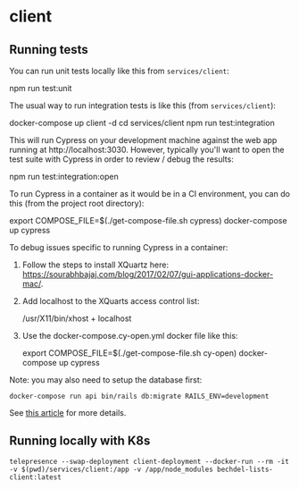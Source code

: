 # client

## Running tests

You can run unit tests locally like this from `services/client`:

  npm run test:unit

The usual way to run integration tests is like this (from `services/client`):

  docker-compose up client -d
  cd services/client
  npm run test:integration

This will run Cypress on your development machine against the web app running at http://localhost:3030. However, typically you'll want to open the test suite with Cypress in order to review / debug the results:

  npm run test:integration:open

To run Cypress in a container as it would be in a CI environment, you can do this (from the project root directory):

  export COMPOSE_FILE=$(./get-compose-file.sh cypress)
  docker-compose up cypress

To debug issues specific to running Cypress in a container:

1. Follow the steps to install XQuartz here: https://sourabhbajaj.com/blog/2017/02/07/gui-applications-docker-mac/.
2. Add localhost to the XQuarts access control list:

    /usr/X11/bin/xhost + localhost

3. Use the docker-compose.cy-open.yml docker file like this:
  
    export COMPOSE_FILE=$(./get-compose-file.sh cy-open)
    docker-compose up cypress

Note: you may also need to setup the database first:

    docker-compose run api bin/rails db:migrate RAILS_ENV=development

See [this article](https://www.cypress.io/blog/2019/05/02/run-cypress-with-a-single-docker-command/#Docker-compose) for more details.

## Running locally with K8s

    telepresence --swap-deployment client-deployment --docker-run --rm -it -v $(pwd)/services/client:/app -v /app/node_modules bechdel-lists-client:latest

